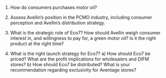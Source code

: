 1.  How do consumers purchases motor oil? 
 
2.  Assess Avellin’s position in the PCMO industry, including 
consumer perception and Avellin’s distribution strategy. 
 
3.  What is the strategic role of Eco7? How should Avellin 
weigh consumer interest in, and willingness to pay for, a 
green motor oil? Is it the right product at the right time? 
 
4.  What is the right launch strategy for Eco7? 
a) How should Eco7 be priced? What are the profit 
implications for wholesalers and DIFM stores? 
b) How should Eco7 be distributed? What is your 
recommendation regarding exclusivity for Aventage 
stores? 